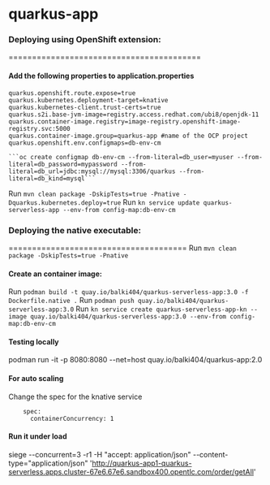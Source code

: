 # quarkus-app
### Deploying using OpenShift extension:
=========================================
#### Add the following properties to application.properties
```
quarkus.openshift.route.expose=true
quarkus.kubernetes.deployment-target=knative
quarkus.kubernetes-client.trust-certs=true
quarkus.s2i.base-jvm-image=registry.access.redhat.com/ubi8/openjdk-11
quarkus.container-image.registry=image-registry.openshift-image-registry.svc:5000
quarkus.container-image.group=quarkus-app #name of the OCP project
quarkus.openshift.env.configmaps=db-env-cm

```oc create configmap db-env-cm --from-literal=db_user=myuser --from-literal=db_password=mypassword --from-literal=db_url=jdbc:mysql://mysql:3306/quarkus --from-literal=db_kind=mysql```

```

Run ```mvn clean package -DskipTests=true -Pnative -Dquarkus.kubernetes.deploy=true```
Run ```kn service update quarkus-serverless-app --env-from config-map:db-env-cm```


### Deploying the native executable:
======================================
Run ```mvn clean package -DskipTests=true -Pnative```

#### Create an container image:
Run ```podman build -t quay.io/balki404/quarkus-serverless-app:3.0 -f Dockerfile.native .```
Run ```podman push quay.io/balki404/quarkus-serverless-app:3.0```
Run ```kn service create quarkus-serverless-app-kn --image quay.io/balki404/quarkus-serverless-app:3.0 --env-from config-map:db-env-cm```

#### Testing locally
podman run -it -p 8080:8080 --net=host quay.io/balki404/quarkus-app:2.0

#### For auto scaling
Change the spec for the knative service
```
    spec:
      containerConcurrency: 1
```
#### Run it under load
siege --concurrent=3 -r1 -H "accept: application/json" --content-type="application/json" 'http://quarkus-app1-quarkus-serverless.apps.cluster-67e6.67e6.sandbox400.opentlc.com/order/getAll'